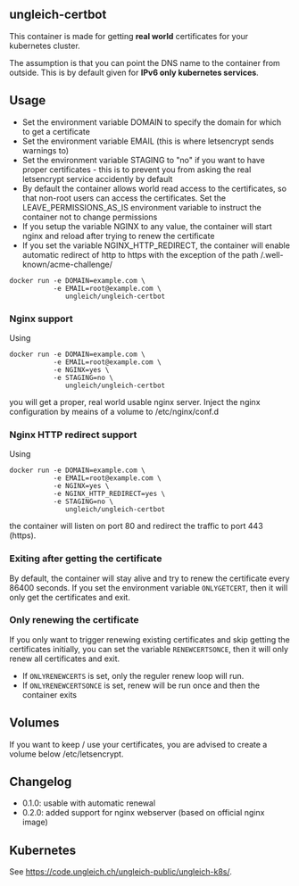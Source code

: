 ## ungleich-certbot

This container is made for getting **real world** certificates
for your kubernetes cluster.

The assumption is that you can point the DNS name to the container
from outside. This is by default given for **IPv6 only kubernetes
services**.


## Usage

* Set the environment variable DOMAIN to specify the domain for which
  to get a certificate
* Set the environment variable EMAIL (this is where letsencrypt sends
  warnings to)
* Set the environment variable STAGING to "no" if you want to have
  proper certificates - this is to prevent you from asking the real
  letsencrypt service accidently by default
* By default the container allows world read access to the
  certificates, so that non-root users can access the certificates.
  Set the LEAVE_PERMISSIONS_AS_IS environment variable to instruct the
  container not to change permissions
* If you setup the variable NGINX to any value, the container will
  start nginx and reload after trying to renew the certificate
* If you set the variable NGINX_HTTP_REDIRECT, the container will
  enable automatic redirect of http to https with the exception of the
  path /.well-known/acme-challenge/


```
docker run -e DOMAIN=example.com \
           -e EMAIL=root@example.com \
              ungleich/ungleich-certbot
```

### Nginx support

Using

```
docker run -e DOMAIN=example.com \
           -e EMAIL=root@example.com \
           -e NGINX=yes \
           -e STAGING=no \
              ungleich/ungleich-certbot
```

you will get a proper, real world usable nginx server. Inject the
nginx configuration by meains of a volume to /etc/nginx/conf.d

### Nginx HTTP redirect support

Using

```
docker run -e DOMAIN=example.com \
           -e EMAIL=root@example.com \
           -e NGINX=yes \
           -e NGINX_HTTP_REDIRECT=yes \
           -e STAGING=no \
              ungleich/ungleich-certbot
```

the container will listen on port 80 and redirect the traffic to port
443 (https).

### Exiting after getting the certificate

By default, the container will stay alive and try to renew the
certificate every 86400 seconds. If you set the environment variable
`ONLYGETCERT`, then it will only get the certificates and exit.

### Only renewing the certificate

If you only want to trigger renewing existing certificates and skip
getting the certificates initially, you can set the variable
`RENEWCERTSONCE`, then it will only renew all certificates and exit.

* If `ONLYRENEWCERTS` is set, only the reguler renew loop will run.
* If `ONLYRENEWCERTSONCE` is set, renew will be run once and then the
  container exits

## Volumes

If you want to keep / use your certificates, you are advised to create
a volume below /etc/letsencrypt.

## Changelog

* 0.1.0: usable with automatic renewal
* 0.2.0: added support for nginx webserver (based on official nginx
  image)

## Kubernetes

See https://code.ungleich.ch/ungleich-public/ungleich-k8s/.

